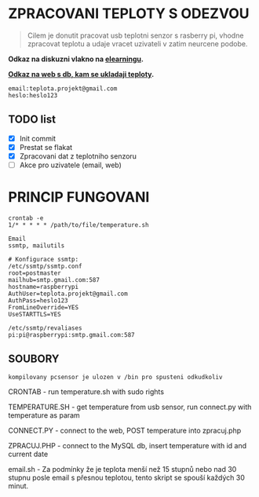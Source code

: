 # ZPRACOVANI TEPLOTY S ODEZVOU

> Cilem je donutit pracovat usb teplotni senzor s rasberry pi, vhodne zpracovat teplotu a udaje vracet uzivateli v zatim neurcene podobe.

**Odkaz na diskuzni vlakno na [elearningu](https://elearning.tul.cz/mod/forum/discuss.php?d=944&mode=1).**

**[Odkaz na web s db, kam se ukladaji teploty](http://silenyprojekt.4fan.cz/zpracuj.php).**

```
email:teplota.projekt@gmail.com
heslo:heslo123
```

## TODO list
- [x] Init commit
- [x] Prestat se flakat
- [x] Zpracovani dat z teplotniho senzoru
- [ ] Akce pro uzivatele (email, web)

# PRINCIP FUNGOVANI
```
crontab -e
1/* * * * * /path/to/file/temperature.sh
```

```
Email
ssmtp, mailutils

# Konfigurace ssmtp:
/etc/ssmtp/ssmtp.conf
root=postmaster
mailhub=smtp.gmail.com:587
hostname=raspberrypi
AuthUser=teplota.projekt@gmail.com
AuthPass=heslo123
FromLineOverride=YES
UseSTARTTLS=YES

/etc/ssmtp/revaliases
pi:pi@raspberrypi:smtp.gmail.com:587
```

## SOUBORY
```
kompilovany pcsensor je ulozen v /bin pro spusteni odkudkoliv
```
CRONTAB - run temperature.sh with sudo rights

TEMPERATURE.SH - get temperature from usb sensor, run connect.py with temperature as param

CONNECT.PY - connect to the web, POST temperature into zpracuj.php

ZPRACUJ.PHP - connect to the MySQL db, insert temperature with id and current date

email.sh - Za podmínky že je teplota menší než 15 stupnů nebo nad 30 stupnu posle email s přesnou teplotou, tento skript se spouší každých 30 minut.
